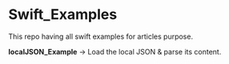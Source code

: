 # Swift_Examples
This repo having all swift examples for articles purpose.

**localJSON_Example** -> Load the local JSON & parse its content.
